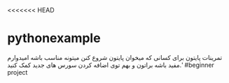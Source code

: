 <<<<<<< HEAD
# pythonexample
تمرینات پایتون برای کسانی که میخوان پایتون شروع کنن میتونه مناسب باشه امیدوارم مفید باشه براتون و بهم توی اضافه کردن سورس های جدید کمک کنید.'
#beginner project

